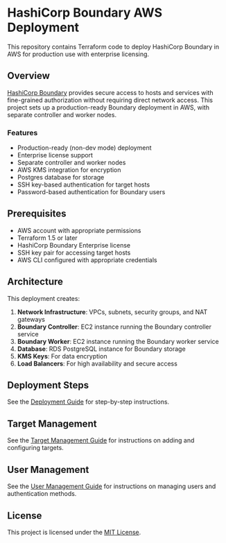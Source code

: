 # HashiCorp Boundary AWS Deployment

This repository contains Terraform code to deploy HashiCorp Boundary in AWS for production use with enterprise licensing.

## Overview

[HashiCorp Boundary](https://www.hashicorp.com/products/boundary) provides secure access to hosts and services with fine-grained authorization without requiring direct network access. This project sets up a production-ready Boundary deployment in AWS, with separate controller and worker nodes.

### Features

- Production-ready (non-dev mode) deployment
- Enterprise license support
- Separate controller and worker nodes
- AWS KMS integration for encryption
- Postgres database for storage
- SSH key-based authentication for target hosts
- Password-based authentication for Boundary users

## Prerequisites

- AWS account with appropriate permissions
- Terraform 1.5 or later
- HashiCorp Boundary Enterprise license
- SSH key pair for accessing target hosts
- AWS CLI configured with appropriate credentials

## Architecture

This deployment creates:

1. **Network Infrastructure**: VPCs, subnets, security groups, and NAT gateways
2. **Boundary Controller**: EC2 instance running the Boundary controller service
3. **Boundary Worker**: EC2 instance running the Boundary worker service
4. **Database**: RDS PostgreSQL instance for Boundary storage
5. **KMS Keys**: For data encryption
6. **Load Balancers**: For high availability and secure access

## Deployment Steps

See the [Deployment Guide](docs/deployment_guide.md) for step-by-step instructions.

## Target Management

See the [Target Management Guide](docs/target_management.md) for instructions on adding and configuring targets.

## User Management

See the [User Management Guide](docs/user_management.md) for instructions on managing users and authentication methods.

## License

This project is licensed under the [MIT License](LICENSE).
